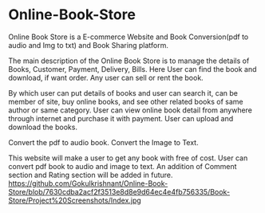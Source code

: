 # Online-Book-Store
Online Book Store is a E-commerce Website and Book Conversion(pdf to audio and Img to txt) and Book Sharing platform.


The main description of the Online Book Store is to manage the details of Books, Customer, Payment, Delivery, Bills.
Here User can find the book and download, if want order.
Any user can sell or rent the book.

By which user can put details of books and user can search it, can be member of site, buy online books, and see other related books of same author or same category. 
User can view online book detail from anywhere through internet and purchase it with payment.
User can upload and download the books. 

Convert the pdf to audio book.
Convert the Image to Text.


This website will make  a user to get any book with free of cost. User can convert pdf book to audio and image to text.
An addition of Comment section and Rating section will be added in future.
https://github.com/Gokulkrishnant/Online-Book-Store/blob/7630cdba2acf2f3513e8d8e9d64ec4e4fb756335/Book-Store/Project%20Screenshots/Index.jpg
